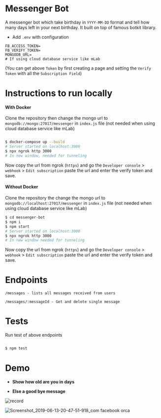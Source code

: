 Messenger Bot
==================
A messenger bot which take birthday in `YYYY-MM-DD` format and tell how many days left in your next birthday. It built on top of famous botkit library.

- Add `.env` with configuration

```
FB_ACCESS_TOKEN=
FB_VERIFY_TOKEN=
MONGODB_URL= 
# If using cloud database service like mLab
```

(You can get above `Token` by first creating a page and setting the `Verify Token` with all the `Subscription Field`)

Instructions to run locally
==========================

#### With Docker

Clone the repository then change the mongo url to `mongodb://mongo:27017/messenger` in `index.js` file (not needed when using cloud database service like mLab)

```bash

$ docker-compose up --build
# Server started on localhost:3000
$ npx ngrok http 3000
# In new window, needed for tunneling
```
Now copy the url from ngrok (`https`) and go the `Developer console` > `webhook` > `Edit subscription` paste the url and enter the verify token and save.

#### Without Docker

Clone the repository the change the mongo url to `mongodb://localhost:27017/messenger` in `index.js` file (not needed when using cloud database service like mLab)

```bash
$ cd messenger-bot
$ npm i
$ npm start
# Server started on localhost:3000
$ npx ngrok http 3000
# In new window needed for tunneling
```
Now copy the url from ngrok (`https`) and go the `Developer console` > `webhook` > `Edit subscription` paste the url and enter the verify token and save. 

Endpoints
=========

```
/messages - lists all messages received from users

/messages/:messageId - Get and delete single message
```

Tests
=====

Run test of above endpoints

```bash

$ npm test

```

Demo
====

- **Show how old are you in days**

- **Else a good bye message**

![record](https://user-images.githubusercontent.com/22278438/59446156-96b33200-8e1e-11e9-9ad4-14011a73f4d5.gif)


![Screenshot_2019-06-13-20-47-51-918_com facebook orca](https://user-images.githubusercontent.com/22278438/59446269-cbbf8480-8e1e-11e9-8c1c-8747368d6282.png)